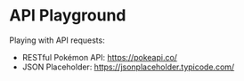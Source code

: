 # API Playground

Playing with API requests:
- RESTful Pokémon API: https://pokeapi.co/
- JSON Placeholder: https://jsonplaceholder.typicode.com/
